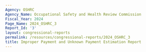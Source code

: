 ```yaml
---
Agency: OSHRC
Agency_Name: Occupational Safety and Health Review Commission
Fiscal_Year: 2024
Page_Name: 2024_OSHRC_3
Report_Id: '3'
layout: congressional-reports
permalink: /resources/congressional-reports/2024_OSHRC_3
title: Improper Payment and Unknown Payment Estimation Report
---
```

